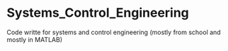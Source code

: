 # Systems_Control_Engineering
Code writte for systems and control engineering (mostly from school and mostly in MATLAB)
